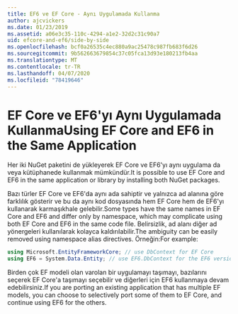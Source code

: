 ```yaml
---
title: EF6 ve EF Core - Aynı Uygulamada Kullanma
author: ajcvickers
ms.date: 01/23/2019
ms.assetid: a06e3c35-110c-4294-a1e2-32d2c31c90a7
uid: efcore-and-ef6/side-by-side
ms.openlocfilehash: bcf0a26535c4ec880a9ac25478c987fb683f6d26
ms.sourcegitcommit: 9b562663679854c37c05fca13d93e180213fb4aa
ms.translationtype: MT
ms.contentlocale: tr-TR
ms.lasthandoff: 04/07/2020
ms.locfileid: "78419646"
---
```

# <a name="using-ef-core-and-ef6-in-the-same-application"></a><span data-ttu-id="b33d2-102">EF Core ve EF6'yı Aynı Uygulamada Kullanma</span><span class="sxs-lookup"><span data-stu-id="b33d2-102">Using EF Core and EF6 in the Same Application</span></span>

<span data-ttu-id="b33d2-103">Her iki NuGet paketini de yükleyerek EF Core ve EF6'yı aynı uygulama da veya kütüphanede kullanmak mümkündür.</span><span class="sxs-lookup"><span data-stu-id="b33d2-103">It is possible to use EF Core and EF6 in the same application or library by installing both NuGet packages.</span></span>

<span data-ttu-id="b33d2-104">Bazı türler EF Core ve EF6'da aynı ada sahiptir ve yalnızca ad alanına göre farklılık gösterir ve bu da aynı kod dosyasında hem EF Core hem de EF6'yı kullanarak karmaşıkhale gelebilir.</span><span class="sxs-lookup"><span data-stu-id="b33d2-104">Some types have the same names in EF Core and EF6 and differ only by namespace, which may complicate using both EF Core and EF6 in the same code file.</span></span> <span data-ttu-id="b33d2-105">Belirsizlik, ad alanı diğer ad yönergeleri kullanılarak kolayca kaldırılabilir.</span><span class="sxs-lookup"><span data-stu-id="b33d2-105">The ambiguity can be easily removed using namespace alias directives.</span></span> <span data-ttu-id="b33d2-106">Örneğin:</span><span class="sxs-lookup"><span data-stu-id="b33d2-106">For example:</span></span>

``` csharp
using Microsoft.EntityFrameworkCore; // use DbContext for EF Core
using EF6 = System.Data.Entity; // use EF6.DbContext for the EF6 version
```

<span data-ttu-id="b33d2-107">Birden çok EF modeli olan varolan bir uygulamayı taşımayı, bazılarını seçerek EF Core'a taşımayı seçebilir ve diğerleri için EF6 kullanmaya devam edebilirsiniz.</span><span class="sxs-lookup"><span data-stu-id="b33d2-107">If you are porting an existing application that has multiple EF models, you can choose to selectively port some of them to EF Core, and continue using EF6 for the others.</span></span>
